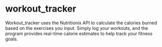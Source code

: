 # workout_tracker
Workout_tracker uses the Nutritionix API to calculate the calories burned based on the exercises you input. Simply log your workouts, and the program provides real-time calorie estimates to help track your fitness goals.
